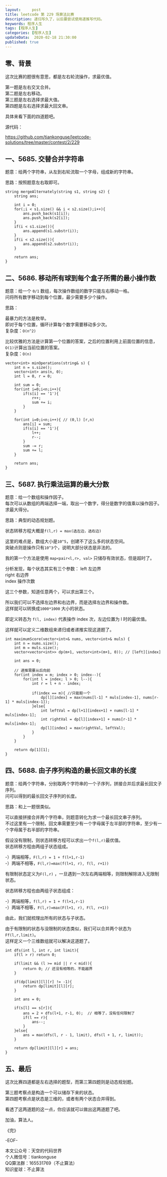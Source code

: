 ```yaml
---   
layout:     post  
title: leetcode 第 229 场算法比赛  
description: 递归写久了，以后要尝试使用递推写代码。   
keywords: 程序人生  
tags: [程序人生]    
categories: [程序人生]  
updateData:  2020-02-18 21:30:00  
published: true  
---  
```



## 零、背景  


这次比赛的题很有意思，都是左右轮流操作，求最优值。  


第一题是左右交叉合并。  
第二题是左右移动。  
第三题是左右选择求最大值。  
第四题是左右选择求最大回文串。  


具体来看下面的四道题吧。  



源代码：

https://github.com/tiankonguse/leetcode-solutions/tree/master/contest/2/229 



## 一、5685. 交替合并字符串  


题意：给两个字符串，从左到右轮流取一个字母，组成新的字符串。  


思路：按照题意左右取即可。  


```
string mergeAlternately(string s1, string s2) {
    string ans;
    
    int i = 0;
    for(;i < s1.size() && i < s2.size();i++){
        ans.push_back(s1[i]);
        ans.push_back(s2[i]);
    }
    if(i < s1.size()){
        ans.append(s1.substr(i));
    }
    if(i < s2.size()){
        ans.append(s2.substr(i));
    }
    
    return ans;
}
```

## 二、5686. 移动所有球到每个盒子所需的最小操作数  


题意：给一个 `0/1` 数组，每次操作数组的数字只能左右移动一格。  
问将所有数字移动到每个位置，最少需要多少个操作。  


思路：  


最暴力的方法是枚举。  
即对于每个位置，循环计算每个数字需要移动多少次。  
复杂度：`O(n^2)` 


比较优雅的方法是计算第一个位置的答案，之后的位置利用上前面位置的信息，`O(1)`计算出当前位置的答案。  
复杂度：`O(n)`  



```
vector<int> minOperations(string& s) {
    int n = s.size();
    vector<int> ans(n, 0);
    int l = 0, r = 0;

    int sum = 0;
    for(int i=0;i<n;i++){
        if(s[i] == '1'){
            r++;
            sum += i;
        }
    }

    for(int i=0;i<n;i++){ // (0,l) [r,n)
        ans[i] = sum;         
        if(s[i] == '1'){
            l++;
            r--;
        }
        sum -= r;
        sum += l;
    }
    
    return ans;
}
```

## 三、5687. 执行乘法运算的最大分数  


题意：给一个数组和操作因子。  
每次可以从数组的两端选择一端，取出一个数字，得分是数字的值乘以操作因子。  
求最大得分。  


思路：典型的动态规划题。  


状态转移方程大概是`f(l,r) = max(选左边，选右边)`  


这里的难点是，数组大小是`10^5`，创建不了这么多的状态空间。  
突破点则是操作只有`10^3`个，说明大部分状态是非法的。  


我的第一个方法是使用 `map<pair<l,r>, val>` 只储存有效状态，但是超时了。  


分析发现，每个状态其实有三个参数： 
left 左边界  
right 右边界  
index 操作次数    


这三个参数，知道任意两个，可以求出第三个。  


所以我们可以不选择左边界和右边界，而是选择左边界和操作数。  
这样就可以转换成`1000*1000` 大小的状态。  


即定义转态为 `f(l, index)` 代表操作 index 次，左边位置为 l 时的最优值。    


这样就可以定义二维数组来递归或者递推实现这道题了。  


```
int maximumScore(vector<int>& nums, vector<int>& muls) {
    int n = nums.size();
    int m = muls.size();
    vector<vector<int>> dp(m+1, vector<int>(m+1, 0)); // [left][index]
    
    int ans = 0;
    
    // 递推需要从后向前
    for(int index = m; index > 0; index--){
        for(int l = index; l > 0; l--){
            int r = l + n - index;
            
            if(index == m){ //只能取一个
                dp[l][index] = max(nums[l-1] * muls[index-1], nums[r-1] * muls[index-1]);
            }else{
                int leftVal = dp[l+1][index+1] + nums[l-1] * muls[index-1];
                int rightVal = dp[l][index+1] + nums[r-1] * muls[index-1];
                dp[l][index] = max(rightVal, leftVal);
            }
        }
    }
    
    return dp[1][1];
}
```


## 四、5688. 由子序列构造的最长回文串的长度  


题意：给两个字符串，分别取两个字符串的一个子序列，拼接合并后求最长回文子序列。  
问可以得到的最长回文子序列的长度。  


思路：和上一题很类似。  


可以直接拼接合并两个字符串，则题意转化为求一个最长回文串子序列。  
不过这里有一个限制，回文串需要至少有一个字母属于左半部的字符串，至少有一个字母属于右半部的字符串。  


假设没有限制，则状态转移方程可以求出一个`f(l,r)`最优值。  
状态转移方程由两组子状态组成。  


-）两端相等，`F(l,r) = 1 + f(l+1,r-1)`  
-）两端不相等，`F(l,r)=max(f(l+1, r), f(l, r+1))`  


有限制状态定义为`F(l,r)` ，一旦遇到一次左右两端相等，则限制解除进入无限制状态。  


状态转移方程也由两组子状态组成：  


-）两端相等，`f(l,r) = 1 + f(l+1,r-1)`  
-）两端不相等，`F(l,r)=max(F(l+1, r), F(l, r+1))`  


由此，我们就梳理出所有的状态与子状态。  


由于有限制的状态与没限制的状态类似，我们可以合并两个状态为`Ff(l,r,limit)`。  
这样定义一个三维数组就可以解决这道题了。  


```
int dfs(int l, int r, int limit){
    if(l > r) return 0;
    
    if(limit && (l >= mid || r < mid)){
        return 0; // 还没有相等的，不能越界
    }
    
    if(dp[limit][l][r] != -1){
        return dp[limit][l][r];
    }
    
    int ans = 0;
    
    if(s[l] == s[r]){
        ans = 2 + dfs(l+1, r-1, 0);  // 相等了，没有任何限制了
        if(l == r){
            ans--;
        }
    }else{
        ans = max(dfs(l, r - 1, limit), dfs(l + 1, r, limit));
    }
    
    return dp[limit][l][r] = ans;
}
```



## 五、最后  


这次比赛四道都是左右选择的题型，而第三第四题则是动态规划题。  


第三题考察点是构造一个可以储存下来的状态。  
第四题考察点是状态是三维的，或者有两个状态合并得到。  


看透了这两道题的这一点，你应该就可以做出这两道题了吧。  



加油，算法人。  


《完》  


-EOF-  



本文公众号：天空的代码世界  
个人微信号：tiankonguse  
QQ算法群：165531769（不止算法）  
知识星球：不止算法  

